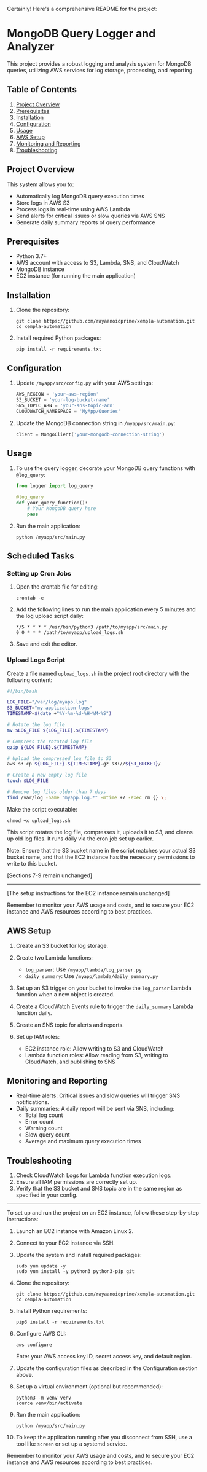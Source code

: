 Certainly! Here's a comprehensive README for the project:

# MongoDB Query Logger and Analyzer

This project provides a robust logging and analysis system for MongoDB queries, utilizing AWS services for log storage, processing, and reporting.

## Table of Contents

1. [Project Overview](#project-overview)
2. [Prerequisites](#prerequisites)
3. [Installation](#installation)
4. [Configuration](#configuration)
5. [Usage](#usage)
6. [AWS Setup](#aws-setup)
7. [Monitoring and Reporting](#monitoring-and-reporting)
8. [Troubleshooting](#troubleshooting)

## Project Overview

This system allows you to:

- Automatically log MongoDB query execution times
- Store logs in AWS S3
- Process logs in real-time using AWS Lambda
- Send alerts for critical issues or slow queries via AWS SNS
- Generate daily summary reports of query performance

## Prerequisites

- Python 3.7+
- AWS account with access to S3, Lambda, SNS, and CloudWatch
- MongoDB instance
- EC2 instance (for running the main application)

## Installation

1. Clone the repository:

   ```
   git clone https://github.com/rayaanoidprime/xempla-automation.git
   cd xempla-automation
   ```

2. Install required Python packages:
   ```
   pip install -r requirements.txt
   ```

## Configuration

1. Update `/myapp/src/config.py` with your AWS settings:

   ```python
   AWS_REGION = 'your-aws-region'
   S3_BUCKET = 'your-log-bucket-name'
   SNS_TOPIC_ARN = 'your-sns-topic-arn'
   CLOUDWATCH_NAMESPACE = 'MyApp/Queries'
   ```

2. Update the MongoDB connection string in `/myapp/src/main.py`:
   ```python
   client = MongoClient('your-mongodb-connection-string')
   ```

## Usage

1. To use the query logger, decorate your MongoDB query functions with `@log_query`:

   ```python
   from logger import log_query

   @log_query
   def your_query_function():
       # Your MongoDB query here
       pass
   ```

2. Run the main application:
   ```
   python /myapp/src/main.py
   ```

## Scheduled Tasks

### Setting up Cron Jobs

1. Open the crontab file for editing:

   ```
   crontab -e
   ```

2. Add the following lines to run the main application every 5 minutes and the log upload script daily:

   ```
   */5 * * * * /usr/bin/python3 /path/to/myapp/src/main.py
   0 0 * * * /path/to/myapp/upload_logs.sh
   ```

3. Save and exit the editor.

### Upload Logs Script

Create a file named `upload_logs.sh` in the project root directory with the following content:

```bash
#!/bin/bash

LOG_FILE="/var/log/myapp.log"
S3_BUCKET="my-application-logs"
TIMESTAMP=$(date +"%Y-%m-%d-%H-%M-%S")

# Rotate the log file
mv $LOG_FILE ${LOG_FILE}.${TIMESTAMP}

# Compress the rotated log file
gzip ${LOG_FILE}.${TIMESTAMP}

# Upload the compressed log file to S3
aws s3 cp ${LOG_FILE}.${TIMESTAMP}.gz s3://${S3_BUCKET}/

# Create a new empty log file
touch $LOG_FILE

# Remove log files older than 7 days
find /var/log -name "myapp.log.*" -mtime +7 -exec rm {} \;
```

Make the script executable:

```
chmod +x upload_logs.sh
```

This script rotates the log file, compresses it, uploads it to S3, and cleans up old log files. It runs daily via the cron job set up earlier.

Note: Ensure that the S3 bucket name in the script matches your actual S3 bucket name, and that the EC2 instance has the necessary permissions to write to this bucket.

[Sections 7-9 remain unchanged]

---

[The setup instructions for the EC2 instance remain unchanged]

Remember to monitor your AWS usage and costs, and to secure your EC2 instance and AWS resources according to best practices.

## AWS Setup

1. Create an S3 bucket for log storage.

2. Create two Lambda functions:

   - `log_parser`: Use `/myapp/lambda/log_parser.py`
   - `daily_summary`: Use `/myapp/lambda/daily_summary.py`

3. Set up an S3 trigger on your bucket to invoke the `log_parser` Lambda function when a new object is created.

4. Create a CloudWatch Events rule to trigger the `daily_summary` Lambda function daily.

5. Create an SNS topic for alerts and reports.

6. Set up IAM roles:
   - EC2 instance role: Allow writing to S3 and CloudWatch
   - Lambda function roles: Allow reading from S3, writing to CloudWatch, and publishing to SNS

## Monitoring and Reporting

- Real-time alerts: Critical issues and slow queries will trigger SNS notifications.
- Daily summaries: A daily report will be sent via SNS, including:
  - Total log count
  - Error count
  - Warning count
  - Slow query count
  - Average and maximum query execution times

## Troubleshooting

1. Check CloudWatch Logs for Lambda function execution logs.
2. Ensure all IAM permissions are correctly set up.
3. Verify that the S3 bucket and SNS topic are in the same region as specified in your config.

---

To set up and run the project on an EC2 instance, follow these step-by-step instructions:

1. Launch an EC2 instance with Amazon Linux 2.

2. Connect to your EC2 instance via SSH.

3. Update the system and install required packages:

   ```
   sudo yum update -y
   sudo yum install -y python3 python3-pip git
   ```

4. Clone the repository:

   ```
   git clone https://github.com/rayaanoidprime/xempla-automation.git
   cd xempla-automation
   ```

5. Install Python requirements:

   ```
   pip3 install -r requirements.txt
   ```

6. Configure AWS CLI:

   ```
   aws configure
   ```

   Enter your AWS access key ID, secret access key, and default region.

7. Update the configuration files as described in the Configuration section above.

8. Set up a virtual environment (optional but recommended):

   ```
   python3 -m venv venv
   source venv/bin/activate
   ```

9. Run the main application:

   ```
   python /myapp/src/main.py
   ```

10. To keep the application running after you disconnect from SSH, use a tool like `screen` or set up a systemd service.

Remember to monitor your AWS usage and costs, and to secure your EC2 instance and AWS resources according to best practices.
